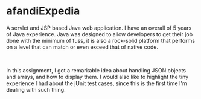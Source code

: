 # afandiExpedia
A servlet and JSP based Java web application.
I have an overall of 5 years of Java experience. Java  was designed to allow developers to get their job done with the minimum of fuss,
it is also a rock-solid platform that performs on a level that can match or even exceed that of native code.

<br>

In this assignment, I got a remarkable idea about handling JSON objects and arrays, and how to display them. I would also like to highlight the tiny experience I had about the jUnit test cases, since this is the first time I'm dealing with such thing.

